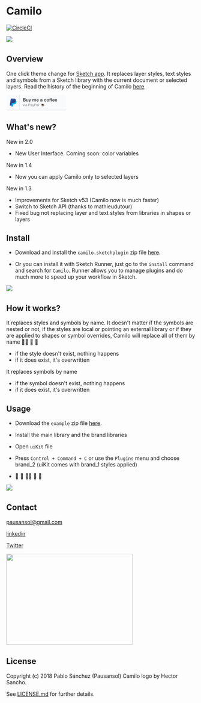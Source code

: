 # Camilo

[![CircleCI](https://circleci.com/gh/Pausansol/Camilo.svg?style=svg)](https://circleci.com/gh/Pausansol/Camilo)

<img src='https://raw.githubusercontent.com/pausansol/camilo/master/images/cover.png'>


## Overview
One click theme change for [Sketch app](https://www.sketchapp.com/). It replaces layer styles, text styles and symbols from a Sketch library with the current document or selected layers. Read the history of the beginning of Camilo [here](https://medium.com/makingtuenti/camilo-our-tool-and-technique-for-one-click-brand-change-in-sketch-52-2060ae4161ae). 

<a href="https://www.paypal.me/pausansol">
	<img width="160" height="41" src="https://raw.githubusercontent.com/pausansol/camilo/master/images/donate.png">
</a>

## What's new?

New in 2.0

- New User Interface. Coming soon: color variables

New in 1.4

- Now you can apply Camilo only to selected layers

New in 1.3

- Improvements for Sketch v53 (Camilo now is much faster)
- Switch to Sketch API (thanks to mathieudutour)
- Fixed bug not replacing layer and text styles from libraries in shapes or layers

## Install

* Download and install the `camilo.sketchplugin` zip file [here](https://github.com/Pausansol/Camilo/releases/download/v2.0.1/Camilo.sketchplugin.zip).

* Or you can install it with Sketch Runner, just go to the `install` command and search for `Camilo`. Runner allows you to manage plugins and do much more to speed up your workflow in Sketch.

<img src='https://raw.githubusercontent.com/pausansol/camilo/master/images/InstallwithRunner.png' width="500">

## How it works?

It replaces styles and symbols by name. It doesn't matter if the symbols are nested or not, if the styles are local or pointing an external library or if they are applied to shapes or symbol overrides, Camilo will replace all of them by name 🙌🏼 🎈 🎉

* if the style doesn't exist, nothing happens
* if it does exist, it's overwritten

It replaces symbols by name

* if the symbol doesn't exist, nothing happens
* if it does exist, it's overwritten

## Usage

* Download the `example` zip file [here](https://github.com/Pausansol/Camilo/releases/download/v1.4/Camilo_example.zip).

* Install the main library and the brand libraries

* Open `uiKit` file

* Press `Control + Command + C` or use the `Plugins` menu and choose brand_2 (uiKit comes with brand_1 styles applied) 

* 🎉 🎈 🙌🏼 🎈 🎉



<img src='https://raw.githubusercontent.com/pausansol/camilo/master/images/brand_change.gif'>

## Contact

pausansol@gmail.com

[linkedin](https://www.linkedin.com/in/pablosanchezsoler/)

[Twitter](https://twitter.com/pausansol)

<a href="https://medium.com/makingtuenti/camilo-our-tool-and-technique-for-one-click-brand-change-in-sketch-52-2060ae4161ae">
	<img width="337" height="241" src="https://raw.githubusercontent.com/pausansol/camilo/master/images/medium_preview.png" >
</a>

## License
Copyright (c) 2018 Pablo Sánchez (Pausansol) Camilo logo by Hector Sancho.

See [LICENSE.md](https://github.com/pausansol/camilo/blob/master/LICENSE.md) for further details.
